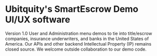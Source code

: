 # Ubitquity's SmartEscrow Demo UI/UX software

Version 1.0 User and Administration menu demos to tie into title/escrow companies, insurance underwriters, and banks in the United States of America. Our APIs and other backend Intellectual Property (IP) remains closed source. We welcome outside collaboration to our demo code.
